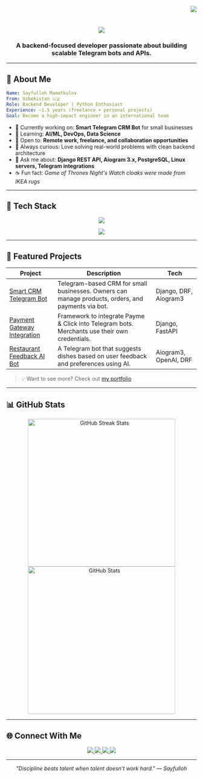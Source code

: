 <!-- Visitor Badge -->
<p align="right">
  <img src="https://visitor-badge.laobi.icu/badge?page_id=sayfullo077.sayfullo077" />
</p>

<h1 align="center">
  <img src="https://readme-typing-svg.herokuapp.com?font=Fira+Code&size=30&pause=1000&color=58A6FF&center=true&vCenter=true&width=500&lines=Hi+there!+%F0%9F%91%8B;I'm+Sayfulloh+Mamatkulov;%7CBackend Developer+%7C+Python+%7C+Aiogram+%7C+Django">
</h1>

<h3 align="center">A backend-focused developer passionate about building scalable Telegram bots and APIs.</h3>

---

## 🔎 About Me

```yaml
Name: Sayfulloh Mamatkulov
From: Uzbekistan 🇺🇿
Role: Backend Developer | Python Enthusiast
Experience: ~1.5 years (freelance + personal projects)
Goal: Become a high-impact engineer in an international team
```

- 🔭 Currently working on: **Smart Telegram CRM Bot** for small businesses  
- 🌱 Learning: **AI/ML, DevOps, Data Science**  
- 🤝 Open to: **Remote work, freelance, and collaboration opportunities**  
- 🧠 Always curious: Love solving real-world problems with clean backend architecture  
- 💬 Ask me about: **Django REST API, Aiogram 3.x, PostgreSQL, Linux servers, Telegram integrations**  
- ☕ Fun fact: *Game of Thrones Night's Watch cloaks were made from IKEA rugs*

---

## 🧰 Tech Stack

<p align="center">
  <img src="https://skillicons.dev/icons?i=python,django,fastapi,postgresql,sqlite,git,github,linux,vscode,html,css,bootstrap" />
</p>
<p align="center">
  <img src="https://skillicons.dev/icons?i=aiogram,nginx,heroku,figma" />
</p>

---

## 🚀 Featured Projects

| Project | Description | Tech |
|--------|-------------|------|
| [Smart CRM Telegram Bot](https://github.com/sayfullo077/smart-crm-bot) | Telegram-based CRM for small businesses. Owners can manage products, orders, and payments via bot. | Django, DRF, Aiogram3 |
| [Payment Gateway Integration](https://github.com/sayfullo077/payments-framework) | Framework to integrate Payme & Click into Telegram bots. Merchants use their own credentials. | Django, FastAPI |
| [Restaurant Feedback AI Bot](https://github.com/sayfullo077/restaurant-bot-v2) | A Telegram bot that suggests dishes based on user feedback and preferences using AI. | Aiogram3, OpenAI, DRF |

> 💡 Want to see more? Check out [my portfolio](https://salesp07.github.io)

---

## 📊 GitHub Stats

<p align="center">
  <img width=390 src="https://streak-stats.demolab.com?user=sayfullo077&theme=react&border_radius=10" alt="GitHub Streak Stats" />
  <img width=390 src="https://github-readme-stats.vercel.app/api?username=sayfullo077&show_icons=true&theme=radical" alt="GitHub Stats" />
</p>

---

## 🌐 Connect With Me

<p align="center">
  <a href="mailto:sayfulloh.dev@gmail.com">
    <img src="https://img.shields.io/badge/Gmail-333333?style=for-the-badge&logo=gmail&logoColor=red" />
  </a>
  <a href="https://www.linkedin.com/in/sayfullo-mamatqulov-5bb26a247/">
    <img src="https://img.shields.io/badge/LinkedIn-0077B5?style=for-the-badge&logo=linkedin&logoColor=white" />
  </a>
  <a href="https://t.me/Sayfulloh_Mamatqulov">
    <img src="https://img.shields.io/badge/Telegram-2CA5E0?style=for-the-badge&logo=telegram&logoColor=white" />
  </a>
  <a href="https://salesp07.github.io">
     <img src="https://img.shields.io/badge/Portfolio-FF5722?style=for-the-badge&logo=google-chrome&logoColor=white" />
  </a>
</p>

---

<p align="center">
  <em>"Discipline beats talent when talent doesn’t work hard." — Sayfulloh</em>
</p>
